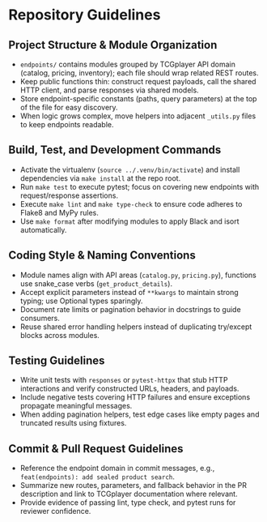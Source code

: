 # Repository Guidelines

## Project Structure & Module Organization
- `endpoints/` contains modules grouped by TCGplayer API domain (catalog, pricing, inventory); each file should wrap related REST routes.
- Keep public functions thin: construct request payloads, call the shared HTTP client, and parse responses via shared models.
- Store endpoint-specific constants (paths, query parameters) at the top of the file for easy discovery.
- When logic grows complex, move helpers into adjacent `_utils.py` files to keep endpoints readable.

## Build, Test, and Development Commands
- Activate the virtualenv (`source ../.venv/bin/activate`) and install dependencies via `make install` at the repo root.
- Run `make test` to execute pytest; focus on covering new endpoints with request/response assertions.
- Execute `make lint` and `make type-check` to ensure code adheres to Flake8 and MyPy rules.
- Use `make format` after modifying modules to apply Black and isort automatically.

## Coding Style & Naming Conventions
- Module names align with API areas (`catalog.py`, `pricing.py`), functions use snake_case verbs (`get_product_details`).
- Accept explicit parameters instead of `**kwargs` to maintain strong typing; use Optional types sparingly.
- Document rate limits or pagination behavior in docstrings to guide consumers.
- Reuse shared error handling helpers instead of duplicating try/except blocks across modules.

## Testing Guidelines
- Write unit tests with `responses` or `pytest-httpx` that stub HTTP interactions and verify constructed URLs, headers, and payloads.
- Include negative tests covering HTTP failures and ensure exceptions propagate meaningful messages.
- When adding pagination helpers, test edge cases like empty pages and truncated results using fixtures.

## Commit & Pull Request Guidelines
- Reference the endpoint domain in commit messages, e.g., `feat(endpoints): add sealed product search`.
- Summarize new routes, parameters, and fallback behavior in the PR description and link to TCGplayer documentation where relevant.
- Provide evidence of passing lint, type check, and pytest runs for reviewer confidence.

